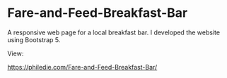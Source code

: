 # Fare-and-Feed-Breakfast-Bar

A responsive web page for a local breakfast bar. I developed the website using Bootstrap 5. 

View:

https://philedie.com/Fare-and-Feed-Breakfast-Bar/
